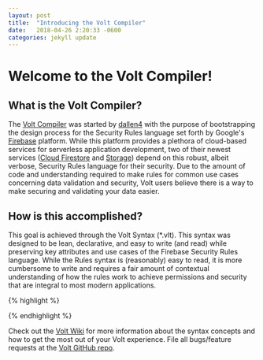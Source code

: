 ```yaml
---
layout: post
title:  "Introducing the Volt Compiler"
date:   2018-04-26 2:20:33 -0600
categories: jekyll update
---
```

# Welcome to the Volt Compiler!

## What is the Volt Compiler?

The [Volt Compiler][volt-compiler] was started by [dallen4][dallen4] with the purpose of bootstrapping the design process for the Security Rules language set forth by Google's [Firebase][firebase] platform. While this platform provides a plethora of cloud-based services for serverless application development, two of their newest services ([Cloud Firestore][firestore] and [Storage][storage]) depend on this robust, albeit verbose, Security Rules language for their security. Due to the amount of code and understanding required to make rules for common use cases concerning data validation and security, Volt users believe there is a way to make securing and validating your data easier.

## How is this accomplished?

This goal is achieved through the Volt Syntax (*.vlt). This syntax was designed to be lean, declarative, and easy to write (and read) while preserving key attributes and use cases of the Firebase Security Rules language. While the Rules syntax is (reasonably) easy to read, it is more cumbersome to write and requires a fair amount of contextual understanding of how the rules work to achieve permissions and security that are integral to most modern applications.

{% highlight %}

{% endhighlight %}

Check out the [Volt Wiki][volt-wiki] for more information about the syntax concepts and how to get the most out of your Volt experience. File all bugs/feature requests at the [Volt GitHub repo][volt-compiler].

[dallen4]: https://github.com/dallen4
[volt-compiler]:   https://github.com/dallen4/volt-compiler
[volt-wiki]: https://github.com/dallen4/volt-compiler/wiki
[firebase]: https://firebase.google.com/
[firestore]: https://firebase.google.com/docs/firestore
[storage]: https://firebase.google.com/docs/storage

